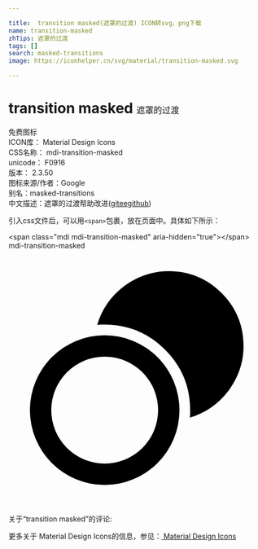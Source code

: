 ```yaml
---

title:  transition masked(遮罩的过渡) ICON转svg、png下载
name: transition-masked
zhTips: 遮罩的过渡
tags: []
search: masked-transitions
image: https://iconhelper.cn/svg/material/transition-masked.svg

---
```


# transition masked  <small style="font-size: 60%;font-weight: 100">遮罩的过渡</small>


<div class="detail-page">
<p>
<span><span class="badge-success badge">免费图标</span> </span>
<br/>
<span>
ICON库：
<span class="badge-secondary badge">Material Design Icons</span> 
</span>
<br/>
<span>
CSS名称：
<span class="badge-secondary badge">mdi-transition-masked</span> 
</span>
<br/>
<span>
unicode：
<span class="badge-secondary badge">F0916</span> 
<copy-btn content='F0916' btn-title=""></copy-btn>
<copy-btn :content='String.fromCodePoint(parseInt("F0916", 16))' btn-title="复制U"></copy-btn>
</span>
<br/>
<span>
版本：
<span class="badge-secondary badge">2.3.50</span> 
</span>
<br/>
<span>图标来源/作者：<span class="badge-light badge">Google</span></span> 
<br/>
<span>别名：<span class="badge-light badge">masked-transitions</span></span><br/><span class="zh-detail">中文描述：<span class="badge-primary badge">遮罩的过渡</span><span class="help-link"><span>帮助改进</span>(<a href="https://gitee.com/liuwave/icon-helper/edit/master/json/material/transition-masked.json" target="_blank" rel="noopener noreferrer">gitee</a><a href="https://github.com/liuwave/icon-helper/edit/master/json/material/transition-masked.json" target="_blank" rel="noopener noreferrer">github</a></span>)</span><br/>
</p>
</div>
<div class="alert alert-dark">
  <i class="mdi mdi-transition-masked mdi-48px"></i>
  <i class="mdi mdi-transition-masked mdi-36px"></i>
  <i class="mdi mdi-transition-masked mdi-24px"></i>
  <i class="mdi mdi-transition-masked mdi-18px"></i>
</div>
<div>
  <p>引入css文件后，可以用<code>&lt;span&gt;</code>包裹，放在页面中。具体如下所示：    
  </p>
  <div class="alert alert-primary" style="font-size: 14px">
    &lt;span class="mdi mdi-transition-masked" aria-hidden="true"&gt;&lt;/span&gt;
    <copy-btn content='<span class="mdi mdi-transition-masked" aria-hidden="true"></span>'></copy-btn>
  </div>
  <div class="alert alert-secondary">
    <i class="mdi mdi-transition-masked"
    style="font-size: 24px"
    aria-hidden="true"></i> mdi-transition-masked
    <copy-btn content="mdi-transition-masked" btn-title="复制图标名称"></copy-btn>
  </div>
</div>
<div id="svg" class="svg-wrap">
<svg xmlns="http://www.w3.org/2000/svg" viewBox="0 0 24 24"><path d="M15,2C16.94,2 18.59,2.7 19.95,4.05C21.3,5.41 22,7.06 22,9C22,10.56 21.5,11.96 20.58,13.2C19.64,14.43 18.44,15.27 16.97,15.7L17,15.38V15C17,12.81 16.23,10.93 14.65,9.35C13.07,7.77 11.19,7 9,7H8.63L8.3,7.03C8.73,5.56 9.57,4.36 10.8,3.42C12.04,2.5 13.44,2 15,2M9,8A7,7 0 0,1 16,15A7,7 0 0,1 9,22A7,7 0 0,1 2,15A7,7 0 0,1 9,8M9,10A5,5 0 0,0 4,15A5,5 0 0,0 9,20A5,5 0 0,0 14,15A5,5 0 0,0 9,10Z" /></svg>
</div>
<detail full-name='mdi-transition-masked'></detail>
<div>
<p>关于“transition masked”的评论:</p>
</div>
<Vssue title="关于“transition masked”的评论" ></Vssue>    
<div><p>更多关于 Material Design Icons的信息，参见：<a target="_blank" href="https://iconhelper.cn/material.html"> Material Design Icons</a>
</p></div>
